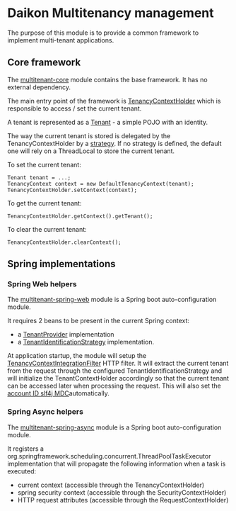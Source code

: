 # Daikon Multitenancy management

The purpose of this module is to provide a common framework to implement multi-tenant applications.

## Core framework

The [multitenant-core](multitenant-core) module contains the base framework. It has no external dependency.

The main entry point of the framework is [TenancyContextHolder](multitenant-core/src/main/java/org/talend/daikon/multitenant/context/TenancyContextHolder.java)
which is responsible to access / set the current tenant.

A tenant is represented as a [Tenant](multitenant-core/src/main/java/org/talend/daikon/multitenant/core/Tenant.java) - a simple POJO with an identity.

The way the current tenant is stored is delegated by the TenancyContextHolder by a [strategy](multitenant-core/src/main/java/org/talend/daikon/multitenant/context/TenancyContextHolderStrategy.java).
If no strategy is defined, the default one will rely on a ThreadLocal to store the current tenant.

To set the current tenant:

```
Tenant tenant = ...;
TenancyContext context = new DefaultTenancyContext(tenant);
TenancyContextHolder.setContext(context); 
```

To get the current tenant:

```
TenancyContextHolder.getContext().getTenant();
```

To clear the current tenant:

```
TenancyContextHolder.clearContext();
```

## Spring implementations

### Spring Web helpers

The [multitenant-spring-web](multitenant-spring-web) module is a Spring boot auto-configuration module. 

It requires 2 beans to be present in the current Spring context:
- a [TenantProvider](multitenant-core/src/main/java/org/talend/daikon/multitenant/provider/TenantProvider.java) implementation
- a [TenantIdentificationStrategy](multitenant-spring-web/src/main/java/org/talend/daikon/multitenant/web/TenantIdentificationStrategy.java) implementation.

At application startup, the module will setup the 
 [TenancyContextIntegrationFilter](multitenant-spring-web/src/main/java/org/talend/daikon/multitenant/web/TenancyContextIntegrationFilter.java) HTTP filter. 
 It will extract the current tenant from the request through the configured TenantIdentificationStrategy and will initialize the TenantContextHolder accordingly
 so that the current tenant can be accessed later when processing the request. This will also set the [account ID slf4j MDC](https://github.com/Talend/daikon/blob/e4b9d2190bd71aa0ab52b8b5ef8ab9458021c437/daikon-logging/logging-event-layout/src/main/java/org/talend/daikon/logging/event/field/MdcKeys.java#L11)automatically.
 
 
### Spring Async helpers

The [multitenant-spring-async](multitenant-spring-async) module is a Spring boot auto-configuration module.

It registers a org.springframework.scheduling.concurrent.ThreadPoolTaskExecutor implementation that will propagate the following information when a task is executed:
- current context (accessible through the TenancyContextHolder)
- spring security context (accessible through the SecurityContextHolder)
- HTTP request attributes (accessible through the RequestContextHolder)
